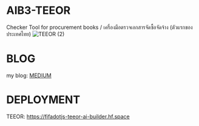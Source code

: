 # AIB3-TEEOR
Checker Tool for procurement books / เครื่องมือตรวจเอกสารจัดซื้อจัดจ้าง (ตัวแรกของประเทศไทย)
![TEEOR (2)](https://github.com/fifaak/AIB3-TEEOR/assets/63219566/97e2cd17-db1d-4d7c-a42a-3d0bbd487f91)
# BLOG
my blog: <a href = "https://medium.com/@pataradany/teeor-the-first-procurement-books-checker-tool-of-thailand-8c794987fbba">MEDIUM</a>
# DEPLOYMENT
TEEOR: https://fifadotjs-teeor-ai-builder.hf.space
